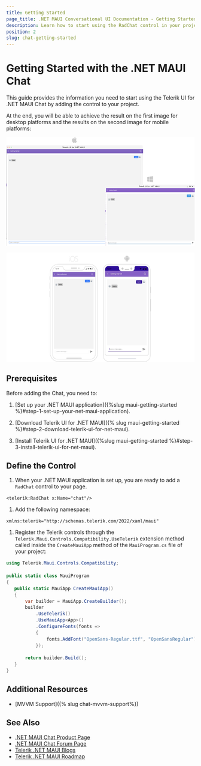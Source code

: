```yaml
---
title: Getting Started
page_title: .NET MAUI Conversational UI Documentation - Getting Started
description: Learn how to start using the RadChat control in your project
position: 2
slug: chat-getting-started
---
```


# Getting Started with the .NET MAUI Chat

This guide provides the information you need to start using the Telerik UI for .NET MAUI Chat by adding the control to your project.

At the end, you will be able to achieve the result on the first image for desktop platforms and the results on the second image for mobile platforms:

![Chat Getting Started](images/chat-gettingstarted-desktop.png)

![Chat Getting Started](images/chat-gettingstarted-mobile.png)

## Prerequisites

Before adding the Chat, you need to:

1. [Set up your .NET MAUI application]({%slug maui-getting-started %}#step-1-set-up-your-net-maui-application).

1. [Download Telerik UI for .NET MAUI]({% slug maui-getting-started %}#step-2-download-telerik-ui-for-net-maui).

1. [Install Telerik UI for .NET MAUI]({%slug maui-getting-started %}#step-3-install-telerik-ui-for-net-maui).

## Define the Control

1. When your .NET MAUI application is set up, you are ready to add a `RadChat` control to your page.

 ```XAML
<telerik:RadChat x:Name="chat"/>
 ```

1. Add the following namespace:

 ```XAML
xmlns:telerik="http://schemas.telerik.com/2022/xaml/maui"
 ```

1. Register the Telerik controls through the `Telerik.Maui.Controls.Compatibility.UseTelerik` extension method called inside the `CreateMauiApp` method of the `MauiProgram.cs` file of your project:

 ```C#
 using Telerik.Maui.Controls.Compatibility;

 public static class MauiProgram
 {
	public static MauiApp CreateMauiApp()
	{
		var builder = MauiApp.CreateBuilder();
		builder
			.UseTelerik()
			.UseMauiApp<App>()
			.ConfigureFonts(fonts =>
			{
				fonts.AddFont("OpenSans-Regular.ttf", "OpenSansRegular");
			});

		return builder.Build();
	}
 }           
 ```

## Additional Resources

- [MVVM Support]({% slug chat-mvvm-support%})

## See Also

- [.NET MAUI Chat Product Page](https://www.telerik.com/maui-ui/chat-(conversational-ui))
- [.NET MAUI Chat Forum Page](https://www.telerik.com/forums/maui?tagId=2061)
- [Telerik .NET MAUI Blogs](https://www.telerik.com/blogs/mobile-net-maui)
- [Telerik .NET MAUI Roadmap](https://www.telerik.com/support/whats-new/maui-ui/roadmap)
